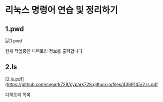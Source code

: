 # 리눅스 명령어 연습 및 정리하기
## 1.pwd
![1 pwd](https://user-images.githubusercontent.com/48200520/77314238-9ac69580-6d48-11ea-83bd-e4299ad9fc67.jpg)

현재 작업중인 디렉토리 정보를 출력합니다.
## 2.ls
[2.ls.pdf](https://github.com/cypark728/cypark728.github.io/files/4369145/2.ls.pdf

디렉토리 목록 
